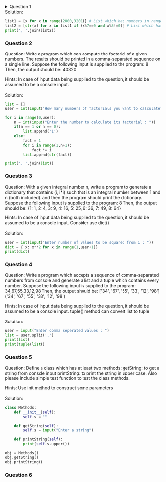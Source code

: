 <details>
  <summary>Question 1</summary>
    <p>
        Question: Write a program which will find all such numbers which are divisible by 7 but are not a multiple of 5, between 2000 and 3200 (both included). The             numbers obtained should be printed in a comma-separated sequence on a single line.

        Hints: Consider use range(#begin, #end) method<br><br>
    </p>
</details>
 Solution:
 
```python
list1 = [x for x in range(2000,3201)] # List which has numbers in range 2000-3200
list2 = [str(x) for x in list1 if (x%7==0 and x%5!=0)] # List which has numbers which are divisible by 7 and are not the multiple of 5
print(', '.join(list2))
```

### Question 2
Question: Write a program which can compute the factorial of a given numbers. The results should be printed in a comma-separated sequence on a single line. Suppose the following input is supplied to the program: 8 Then, the output should be: 40320

Hints: In case of input data being supplied to the question, it should be assumed to be a console input.<br><br>
Solution:
```python
list = []
user = int(input("How many numbers of factorials you want to calculate? "))

for i in range(0,user):
    n = int(input("Enter the number to calculate its factorial : "))
    if(n == 1 or n == 0):
        list.append('1')
    else:
        fact = 1
        for i in range(1,n+1):
            fact *= i
        list.append(str(fact))

print(', '.join(list))
```


### Question 3 
Question: With a given integral number n, write a program to generate a dictionary that contains (i, i*i) such that is an integral number between 1 and n (both included). and then the program should print the dictionary. Suppose the following input is supplied to the program: 8 Then, the output should be: {1: 1, 2: 4, 3: 9, 4: 16, 5: 25, 6: 36, 7: 49, 8: 64}

Hints: In case of input data being supplied to the question, it should be assumed to be a console input. Consider use dict()<br><br>
Solution:
```python
user = int(input("Enter number of values to be squared from 1 : "))
dict = { x: x**2 for x in range(1,user+1)}
print(dict)
```

### Question 4
Question: Write a program which accepts a sequence of comma-separated numbers from console and generate a list and a tuple which contains every number. Suppose the following input is supplied to the program: 34,67,55,33,12,98 Then, the output should be: ['34', '67', '55', '33', '12', '98'] ('34', '67', '55', '33', '12', '98')

Hints: In case of input data being supplied to the question, it should be assumed to be a console input. tuple() method can convert list to tuple<br><br>
Solution:
```python
user = input("Enter comma seperated values : ")
list = user.split(',')
print(list)
print(tuple(list))
```

### Question 5
Question: Define a class which has at least two methods: getString: to get a string from console input printString: to print the string in upper case. Also please include simple test function to test the class methods.

Hints: Use init method to construct some parameters<br><br>
Solution:
```python
class Methods:
    def __init__(self):
        self.s = ""

    def getString(self):
        self.s = input("Enter a string")

    def printString(self):
        print(self.s.upper())

obj = Methods()
obj.getString()
obj.printString()
```

### Question 6


